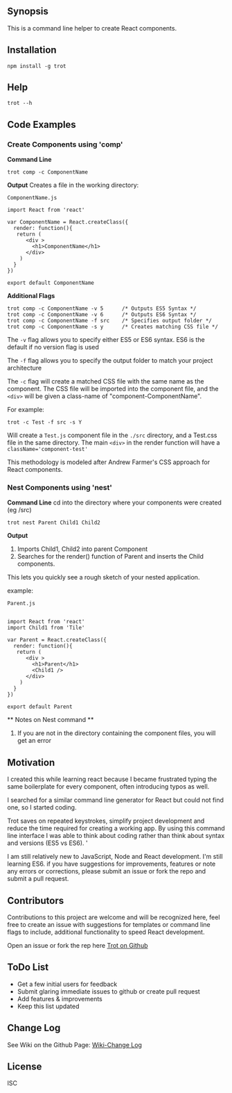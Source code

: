 ## Synopsis

This is a command line helper to create React components.

## Installation

    npm install -g trot

## Help

    trot --h

## Code Examples

### Create Components using 'comp'

**Command Line**

    trot comp -c ComponentName

**Output**
Creates a file in the working directory:

    ComponentName.js

    import React from 'react'

    var ComponentName = React.createClass({
      render: function(){
       return (
          <div >
            <h1>ComponentName</h1>
          </div>
        )
      }
    })

    export default ComponentName

**Additional Flags**

    trot comp -c ComponentName -v 5      /* Outputs ES5 Syntax */
    trot comp -c ComponentName -v 6      /* Outputs ES6 Syntax */
    trot comp -c ComponentName -f src    /* Specifies output folder */
    trot comp -c ComponentName -s y      /* Creates matching CSS file */

The ```-v``` flag allows you to specify either ES5 or ES6 syntax.
ES6 is the default if no version flag is used

The ```-f``` flag allows you to specify the output folder to match your project architecture

The ```-c``` flag will create a matched CSS file with the same name as the component.  The CSS file will be imported into the component file, and the ```<div>``` will be given a class-name of "component-ComponentName".

For example:

    trot -c Test -f src -s Y

Will create a ```Test.js``` component file in the ```./src``` directory, and a Test.css file in the same directory. The main ```<div>``` in the render function will have a ```className='component-test'```

This methodology is modeled after Andrew Farmer's CSS approach for React components.


### Nest Components using 'nest'

**Command Line**
cd into the directory where your components were created (eg /src)

    trot nest Parent Child1 Child2

**Output**

1.  Imports Child1, Child2 into parent Component
1.  Searches for the render() function of Parent and inserts the Child components.

This lets you quickly see a rough sketch of your nested application.

example:

    Parent.js


    import React from 'react'
    import Child1 from 'Tile'

    var Parent = React.createClass({
      render: function(){
       return (
          <div >
            <h1>Parent</h1>
            <Child1 />
          </div>
        )
      }
    })

    export default Parent

** Notes on Nest command **
1. If you are not in the directory containing the component files, you will get an error


## Motivation

I created this while learning react because I became frustrated typing the same boilerplate for every component, often introducing typos as well.

I searched for a similar command line generator for React but could not find one, so I started coding.

Trot saves on repeated keystrokes, simplify project development and reduce the time required for creating a working app.
By using this command line interface I was able to think about coding rather than think about syntax and versions (ES5 vs ES6). '

I am still relatively new to JavaScript, Node and React development.  I'm still learning ES6. if you have suggestions for improvements, features or note any errors or corrections, please submit an issue or fork the repo and submit a pull request.




## Contributors

Contributions to this project are welcome and will be recognized here,
feel free to create an issue with suggestions for templates or command line flags to include,
additional functionality to speed React development.

Open an issue or fork the rep here [Trot on Github](https://github.com/AdventureBear/trot "Trot on Github")


## ToDo List

* Get a few initial users for feedback
* Submit glaring immediate issues to github or create pull request
* Add features & improvements
* Keep this list updated

## Change Log
See Wiki on the Github Page:
[Wiki-Change Log](https://github.com/AdventureBear/trot/wiki/Change-Log "Change Log")

## License

ISC